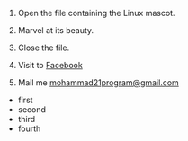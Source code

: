 1. Open the file containing the Linux mascot.
2. Marvel at its beauty.

4. Close the file.

5.  Visit to [Facebook](https://www.facebook.com)
6.  Mail me <mohammad21program@gmail.com>

+ first
+ second
+ third
+ fourth
